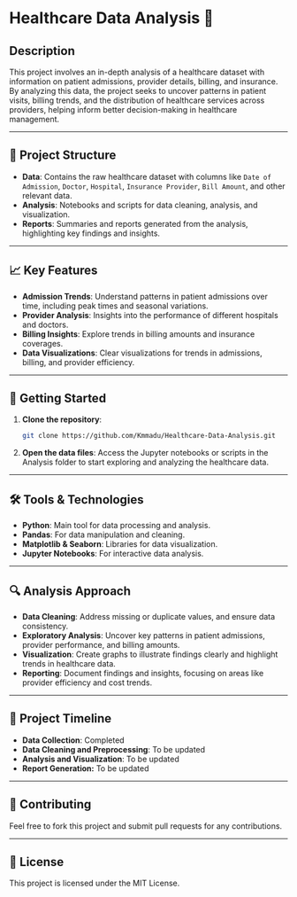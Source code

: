 # Healthcare Data Analysis 🏥

## Description
This project involves an in-depth analysis of a healthcare dataset with information on patient admissions, provider details, billing, and insurance. By analyzing this data, the project seeks to uncover patterns in patient visits, billing trends, and the distribution of healthcare services across providers, helping inform better decision-making in healthcare management.

---

## 📁 Project Structure
- **Data**: Contains the raw healthcare dataset with columns like `Date of Admission`, `Doctor`, `Hospital`, `Insurance Provider`, `Bill Amount`, and other relevant data.
- **Analysis**: Notebooks and scripts for data cleaning, analysis, and visualization.
- **Reports**: Summaries and reports generated from the analysis, highlighting key findings and insights.

---

## 📈 Key Features
- **Admission Trends**: Understand patterns in patient admissions over time, including peak times and seasonal variations.
- **Provider Analysis**: Insights into the performance of different hospitals and doctors.
- **Billing Insights**: Explore trends in billing amounts and insurance coverages.
- **Data Visualizations**: Clear visualizations for trends in admissions, billing, and provider efficiency.

---

## 🚀 Getting Started

1. **Clone the repository**:
   ```bash
   git clone https://github.com/Kmmadu/Healthcare-Data-Analysis.git

2. **Open the data files**:
Access the Jupyter notebooks or scripts in the Analysis folder to start exploring and analyzing the healthcare data.

---

## 🛠 Tools & Technologies
- **Python**: Main tool for data processing and analysis.
- **Pandas**: For data manipulation and cleaning.
- **Matplotlib & Seaborn**: Libraries for data visualization.
- **Jupyter Notebooks**: For interactive data analysis.

---

## 🔍 Analysis Approach
- **Data Cleaning**: Address missing or duplicate values, and ensure data consistency.
- **Exploratory Analysis**: Uncover key patterns in patient admissions, provider performance, and billing amounts.
- **Visualization**: Create graphs to illustrate findings clearly and highlight trends in healthcare data.
- **Reporting**: Document findings and insights, focusing on areas like provider efficiency and cost trends.

---
  
## 📅 Project Timeline
- **Data Collection**: Completed
- **Data Cleaning and Preprocessing**: To be updated
- **Analysis and Visualization**: To be updated
- **Report Generation:** To be updated

---

## 🤝 Contributing
Feel free to fork this project and submit pull requests for any contributions.

---

## 📜 License
This project is licensed under the MIT License.

